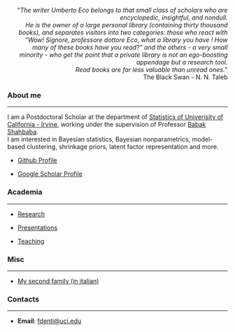 <div style="text-align: right"> <p>&quot;<em>The writer Umberto Eco belongs to that small class of scholars who are encyclopedic, insightful, and nondull.<br>He is the owner of a large personal library (containing thirty thousand books), and separates visitors into two categories: those who react with “Wow! Signore, professore dottore Eco, what a library you have ! How many of these books have you read?” and the others - a very small minority - who get the point that a private library is not an ego-boosting appendage but a research tool.<br> Read books are far less valuable than unread ones.</em>&quot; <br> The Black Swan - N. N. Taleb</p>
</div>



### About me
---
I am a Postdoctoral Scholar at the department of [Statistics of Univerisity of California - Irvine](https://www.stat.uci.edu/), working under the supervision of Professor [Babak Shahbaba](https://www.ics.uci.edu/~babaks/).  
I am interested in Bayesian statistics, Bayesian nonparametrics, model-based clustering, shrinkage priors, latent factor representation and more.  

* [Github Profile](https://github.com/Fradenti)

* [Google Scholar Profile](https://scholar.google.com/citations?user=DLiw19MAAAAJ&hl=en)


### Academia
---
* [Research](/Rmarkdowns/Research)

* [Presentations](/Rmarkdowns/ConferencesAndTalks)

* [Teaching](/Teaching)



### Misc
---
* [My second family (in italian)](http://www.compagniameteor.it/)

### Contacts
---
* **Email**: fdenti@uci.edu

